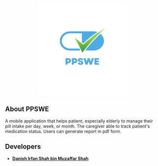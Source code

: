 <p align="center">
<img src="logo_ppswe.png" width="300" alt="PPSWE Logo">
</p>

## About PPSWE

A mobile application that helps patient, especially elderly to manage their pill intake per day, week, or month. The caregiver able to track patient's medication status. Users can generate report in pdf form.

## Developers

- **[Danish Irfan Shah bin Muzaffar Shah](https://github.com/DanishStampy)**
